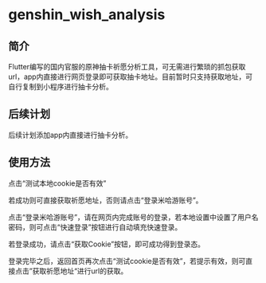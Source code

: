 # genshin_wish_analysis

## 简介

Flutter编写的国内官服的原神抽卡祈愿分析工具，可无需进行繁琐的抓包获取url，app内直接进行网页登录即可获取抽卡地址。目前暂时只支持获取地址，可自行复制到小程序进行抽卡分析。

## 后续计划

后续计划添加app内直接进行抽卡分析。

## 使用方法

点击“测试本地cookie是否有效”

若成功则可直接获取祈愿地址，否则请点击“登录米哈游账号”。

点击“登录米哈游账号”，请在网页内完成账号的登录，若本地设置中设置了用户名密码，则可点击“快速登录”按钮进行自动填充快速登录。

若登录成功，请点击“获取Cookie”按钮，即可成功得到登录态。

登录完毕之后，返回首页再次点击“测试cookie是否有效”，若提示有效，则可直接点击”获取祈愿地址“进行url的获取。